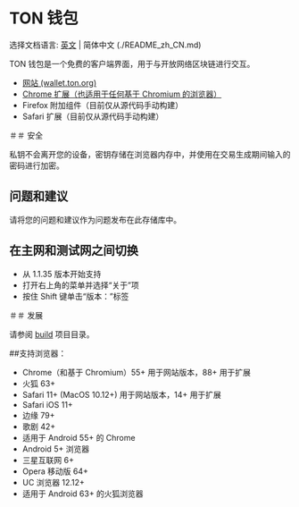 # TON 钱包

选择文档语言: [英文](./README.md) | 简体中文 (./README_zh_CN.md)   

TON 钱包是一个免费的客户端界面，用于与开放网络区块链进行交互。

- [网站 (wallet.ton.org)](https://wallet.ton.org)
- [Chrome 扩展（也适用于任何基于 Chromium 的浏览器）](https://chrome.google.com/webstore/detail/ton-wallet/nphplpgoakhhjchkkhmiggakijnkhfnd)
- Firefox 附加组件（目前仅从源代码手动构建）
- Safari 扩展（目前仅从源代码手动构建）

＃＃ 安全

私钥不会离开您的设备，密钥存储在浏览器内存中，并使用在交易生成期间输入的密码进行加密。

## 问题和建议

请将您的问题和建议作为问题发布在此存储库中。

## 在主网和测试网之间切换

- 从 1.1.35 版本开始支持
- 打开右上角的菜单并选择“关于”项
- 按住 Shift 键单击“版本：”标签

＃＃ 发展

请参阅 [build](build) 项目目录。

##支持浏览器：

- Chrome（和基于 Chromium）55+ 用于网站版本，88+ 用于扩展
- 火狐 63+
- Safari 11+ (MacOS 10.12+) 用于网站版本，14+ 用于扩展
- Safari iOS 11+
- 边缘 79+
- 歌剧 42+
- 适用于 Android 55+ 的 Chrome
- Android 5+ 浏览器
- 三星互联网 6+
- Opera 移动版 64+
- UC 浏览器 12.12+
- 适用于 Android 63+ 的火狐浏览器
